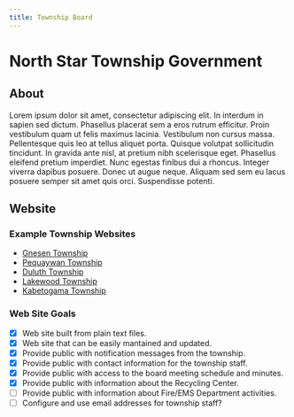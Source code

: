 ```yaml
---
title: Township Board
---
```


# North Star Township Government
## About
Lorem ipsum dolor sit amet, consectetur adipiscing elit. In interdum in sapien sed dictum. Phasellus placerat sem a eros rutrum efficitur. Proin vestibulum quam ut felis maximus lacinia. Vestibulum non cursus massa. Pellentesque quis leo at tellus aliquet porta. Quisque volutpat sollicitudin tincidunt. In gravida ante nisl, at pretium nibh scelerisque eget. Phasellus eleifend pretium imperdiet. Nunc egestas finibus dui a rhoncus. Integer viverra dapibus posuere. Donec ut augue neque. Aliquam sed sem eu lacus posuere semper sit amet quis orci. Suspendisse potenti.

## Website 

### Example Township Websites
- [Gnesen Township](https://gnesen.org/)
- [Pequaywan Township](http://www.pequaywantownship.org/)
- [Duluth Township](http://www.duluthtownship.org/)
- [Lakewood Township](https://sites.google.com/site/lakewoodtownshipmn/)
- [Kabetogama Township](http://www.kabtownship.org/)

### Web Site Goals
 - [X] Web site built from plain text files.
 - [X] Web site that can be easily mantained and updated.
 - [X] Provide public with notification messages from the township.
 - [X] Provide public with contact information for the township staff.
 - [X] Provide public with access to the board meeting schedule and minutes.
 - [X] Provide public with information about the Recycling Center.
 - [ ] Provide public with information about Fire/EMS Department activities.
 - [ ] Configure and use email addresses for township staff?
